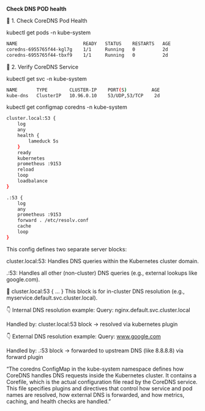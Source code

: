 **Check DNS POD health**

🔹 1. Check CoreDNS Pod Health

kubectl get pods -n kube-system

```bash
NAME                        READY   STATUS    RESTARTS   AGE
coredns-6955765f44-kgl7g    1/1     Running   0          2d
coredns-6955765f44-tbxf9    1/1     Running   0          2d
```
🔹 2. Verify CoreDNS Service

kubectl get svc -n kube-system

```bash
NAME       TYPE        CLUSTER-IP    PORT(S)         AGE
kube-dns   ClusterIP   10.96.0.10    53/UDP,53/TCP    2d
```

kubectl get configmap coredns -n kube-system 

```bash
cluster.local:53 {
    log
    any
    health {
        lameduck 5s
    }
    ready
    kubernetes
    prometheus :9153
    reload
    loop
    loadbalance
}

.:53 {
    log
    any
    prometheus :9153
    forward . /etc/resolv.conf
    cache
    loop
}
```

This config defines two separate server blocks:

cluster.local:53: Handles DNS queries within the Kubernetes cluster domain.

.:53: Handles all other (non-cluster) DNS queries (e.g., external lookups like google.com).

🔹 cluster.local:53 { ... }
This block is for in-cluster DNS resolution (e.g., myservice.default.svc.cluster.local).

👇 Internal DNS resolution example:
Query: nginx.default.svc.cluster.local

Handled by: cluster.local:53 block → resolved via kubernetes plugin

👇 External DNS resolution example:
Query: www.google.com

Handled by: .:53 block → forwarded to upstream DNS (like 8.8.8.8) via forward plugin

“The coredns ConfigMap in the kube-system namespace defines how CoreDNS handles DNS requests inside the Kubernetes cluster. It contains a Corefile, which is the actual configuration file read by the CoreDNS service. This file specifies plugins and directives that control how service and pod names are resolved, how external DNS is forwarded, and how metrics, caching, and health checks are handled.”






